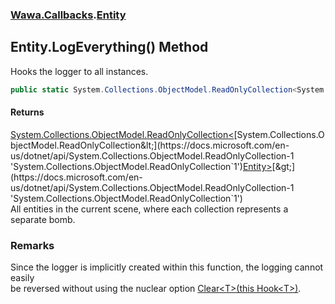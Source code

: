 ### [Wawa.Callbacks](Wawa.Callbacks.md 'Wawa.Callbacks').[Entity](Entity.md 'Wawa.Callbacks.Entity')

## Entity.LogEverything() Method

Hooks the logger to all instances.

```csharp
public static System.Collections.ObjectModel.ReadOnlyCollection<System.Collections.ObjectModel.ReadOnlyCollection<Wawa.Callbacks.Entity>> LogEverything();
```

#### Returns
[System.Collections.ObjectModel.ReadOnlyCollection&lt;](https://docs.microsoft.com/en-us/dotnet/api/System.Collections.ObjectModel.ReadOnlyCollection-1 'System.Collections.ObjectModel.ReadOnlyCollection`1')[System.Collections.ObjectModel.ReadOnlyCollection&lt;](https://docs.microsoft.com/en-us/dotnet/api/System.Collections.ObjectModel.ReadOnlyCollection-1 'System.Collections.ObjectModel.ReadOnlyCollection`1')[Entity](Entity.md 'Wawa.Callbacks.Entity')[&gt;](https://docs.microsoft.com/en-us/dotnet/api/System.Collections.ObjectModel.ReadOnlyCollection-1 'System.Collections.ObjectModel.ReadOnlyCollection`1')[&gt;](https://docs.microsoft.com/en-us/dotnet/api/System.Collections.ObjectModel.ReadOnlyCollection-1 'System.Collections.ObjectModel.ReadOnlyCollection`1')  
All entities in the current scene, where each collection represents a separate bomb.

### Remarks
  
Since the logger is implicitly created within this function, the logging cannot easily  
be reversed without using the nuclear option [Clear&lt;T&gt;(this Hook&lt;T&gt;)](Generator.Clear{T}(Hook{T}).md 'Wawa.Callbacks.Generator.Clear<T>(this Wawa.Callbacks.Hook<T>)').